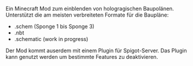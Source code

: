Ein Minecraft Mod zum einblenden von hologragischen Baupolänen.
Unterstützt die am meisten verbreiteten Formate für die Baupläne:
- .schem (Sponge 1 bis Sponge 3)
- .nbt
- .schematic (work in progress)

Der Mod kommt auserdem mit einem Plugin für Spigot-Server.
Das Plugin kann genutzt werden um bestimmte Features zu deaktivieren.
